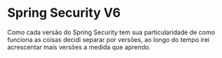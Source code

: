 # Spring Security V6

Como cada versão do Spring Security tem sua particularidade de como funciona as coisas decidi separar por versões, ao longo do tempo irei acrescentar mais versões a medida que aprendo.